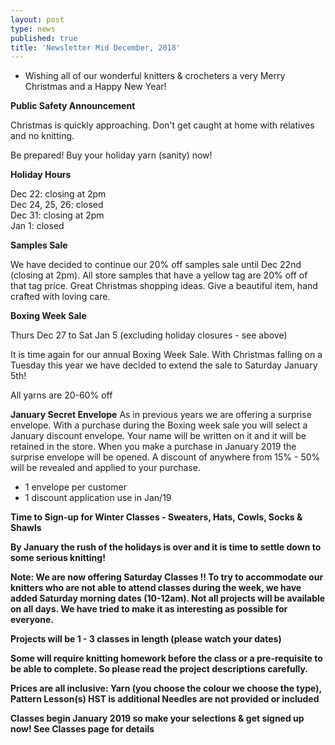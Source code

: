 ```yaml
---
layout: post
type: news
published: true
title: 'Newsletter Mid December, 2018'
---
```


- Wishing all of our wonderful knitters & crocheters a very Merry Christmas and a Happy New Year!

<strong>Public Safety Announcement</strong>

Christmas is quickly approaching. Don't get caught at home with relatives and no knitting.

Be prepared! Buy your holiday yarn (sanity) now!

<strong>Holiday Hours</strong>

Dec 22: closing at 2pm<br />
Dec 24, 25, 26: closed<br />
Dec 31: closing at 2pm<br />
Jan 1: closed<br />

<strong>Samples Sale</strong>

We have decided to continue our 20% off samples sale until Dec 22nd (closing at 2pm). All store samples that have a yellow tag are 20% off of that tag price. Great Christmas shopping ideas.
Give a beautiful item, hand crafted with loving care.

<strong>Boxing Week Sale</strong>

Thurs Dec 27 to Sat Jan 5 (excluding holiday closures - see above)

It is time again for our annual Boxing Week Sale. With Christmas falling on a Tuesday this year we have decided to extend the sale to Saturday January 5th!

All yarns are 20-60% off

<strong>January Secret Envelope</strong>
As in previous years we are offering a surprise envelope. With a purchase during the Boxing week sale you will select a January discount envelope. Your name will be written on it and it will be retained in the store. When you make a purchase in January 2019 the surprise envelope will be opened. A discount of anywhere from 15% - 50% will be revealed and applied to your purchase. 

- 1 envelope per customer
- 1 discount application use in Jan/19
 
<strong>Time to Sign-up for Winter Classes - Sweaters, Hats, Cowls, Socks & Shawls

By January the rush of the holidays is over and it is time to settle down to some serious knitting!

Note:   We are now offering Saturday Classes !!
To try to accommodate our knitters who are not able to attend classes during the week, we have added Saturday morning dates (10-12am). Not all projects will be available on all days. We have tried to make it as interesting as possible for everyone.

Projects will be 1 - 3 classes in length (please watch your dates)

Some will require knitting homework before the class or a pre-requisite to be able to complete. So please read the project descriptions carefully. 

Prices are all inclusive: 
Yarn (you choose the colour we choose the type),
Pattern
Lesson(s) 
HST is additional 
Needles are not provided or included

<strong>Classes begin January 2019 so make your selections & get signed up now! See Classes page for details</strong>
